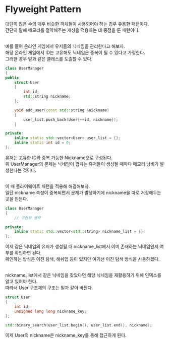 # Flyweight Pattern  

대단히 많은 수의 매우 비슷한 객체들이 사용되어야 하는 경우 유용한 패턴이다.  
간단히 말해 메모리를 절약해주는 캐싱을 적용하는 데 중점을 둔 패턴이다.  
&nbsp;  

예를 들어 온라인 게임에서 유저들의 닉네임을 관리한다고 해보자.  
해당 온라인 게임에서 ID는 고유해도 닉네임은 중복이 될 수 있다고 가정한다.  
그러한 경우 밑과 같은 클래스를 도출할 수 있다.  
```c++
class UserManager
{
public:
    struct User
    {
        int id;
        std::string nickname;
    };

    void add_user(const std::string &nickname)
    {
        user_list.push_back(User{++id, nickname});
    }

private:
    inline static std::vector<User> user_list = {};
    inline static int id = 0;
};
```
유저는 고유한 ID와 중복 가능한 Nickname으로 구성된다.  
위 UserManager의 문제는 닉네임이 겹치는 유저들이 생성될 때마다 메모리 낭비가 발생한다는 것이다.   
&nbsp;  

이 때 플라이웨이트 패턴을 적용해 해결해보자.  
일단 nickname 속성이 중복되면서 문제가 발생하기에 nickname을 따로 저장해두는 곳을 만든다.  

```c++
class UserManager
{
    // 구현부 생략

private:
    inline static std::vector<std::string> nickname_list = {};
};
```
이제 같은 닉네임의 유저가 생성될 때 nickname_list에서 이미 존재하는 닉네임인지 여부를 확인하면 된다.  
확인하는 방식은 이진 탐색, 해쉬맵 등이 있지만 여기선 이진 탐색 방식을 사용하겠다.  
&nbsp;  

nickname_list에서 같은 닉네임을 찾았다면 해당 닉네임을 재활용하기 위해 인덱스를 알고 있어야 한다.  
따라서 User 구조체의 구조는 밑과 같이 바뀐다.  
```c++
struct User
{
    int id;
    unsigned long long nickname_key;
};

std::binary_search(user_list.begin(), user_list.end(), nickname);
```
이제 User의 nickname은 nickname_key를 통해 접근하게 된다.  

&nbsp;  


## 